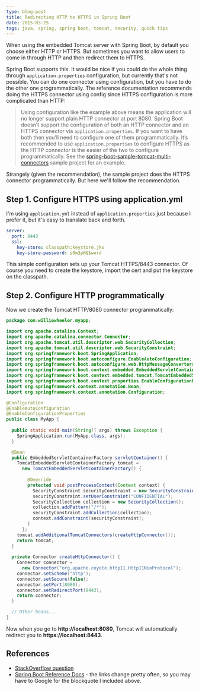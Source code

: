 ```yaml
---
type: blog-post
title: Redirecting HTTP to HTTPS in Spring Boot
date: 2015-03-25
tags: java, spring, spring boot, tomcat, security, quick tips
---
```

When using the embedded Tomcat server with Spring Boot, by default you choose either HTTP or HTTPS. But sometimes you want to allow users to come in through HTTP and then redirect them to HTTPS.

Spring Boot supports this. It would be nice if you could do the whole thing through `application.properties` configuration, but currently that's not possible. You can do one connector using configuration, but you have to do the other one programmatically. The reference documentation recommends doing the HTTPS connector using config since HTTPS configuration is more complicated than HTTP:

> Using configuration like the example above means the application will no longer support plain HTTP connector at port 8080. Spring Boot doesn’t support the configuration of both an HTTP connector and an HTTPS connector via `application.properties`. If you want to have both then you’ll need to configure one of them programmatically. It’s recommended to use `application.properties` to configure HTTPS as the HTTP connector is the easier of the two to configure programmatically. See the [spring-boot-sample-tomcat-multi-connectors](http://github.com/spring-projects/spring-boot/tree/master/spring-boot-samples/spring-boot-sample-tomcat-multi-connectors) sample project for an example.

Strangely (given the recommendation), the sample project does the HTTPS connector programmatically. But here we'll follow the recommendation.

## Step 1. Configure HTTPS using application.yml

I'm using `application.yml` instead of `application.properties` just because I prefer it, but it's easy to translate back and forth.

~~~ yaml
server:
  port: 8443
  ssl:
    key-store: classpath:keystore.jks
    key-store-password: s0m3p@$$word
~~~

This simple configuration sets up your Tomcat HTTPS/8443 connector. Of course you need to create the keystore, import the cert and put the keystore on the classpath.

## Step 2. Configure HTTP programmatically

Now we create the Tomcat HTTP/8080 connector programmatically:

~~~ java
package com.williewheeler.myapp;

import org.apache.catalina.Context;
import org.apache.catalina.connector.Connector;
import org.apache.tomcat.util.descriptor.web.SecurityCollection;
import org.apache.tomcat.util.descriptor.web.SecurityConstraint;
import org.springframework.boot.SpringApplication;
import org.springframework.boot.autoconfigure.EnableAutoConfiguration;
import org.springframework.boot.autoconfigure.web.HttpMessageConvertersAutoConfiguration;
import org.springframework.boot.context.embedded.EmbeddedServletContainerFactory;
import org.springframework.boot.context.embedded.tomcat.TomcatEmbeddedServletContainerFactory;
import org.springframework.boot.context.properties.EnableConfigurationProperties;
import org.springframework.context.annotation.Bean;
import org.springframework.context.annotation.Configuration;

@Configuration
@EnableAutoConfiguration
@EnableConfigurationProperties
public class MyApp {
  
  public static void main(String[] args) throws Exception {
    SpringApplication.run(MyApp.class, args);
  }

  @Bean
  public EmbeddedServletContainerFactory servletContainer() {
    TomcatEmbeddedServletContainerFactory tomcat =
      new TomcatEmbeddedServletContainerFactory() {
      
        @Override
        protected void postProcessContext(Context context) {
          SecurityConstraint securityConstraint = new SecurityConstraint();
          securityConstraint.setUserConstraint("CONFIDENTIAL");
          SecurityCollection collection = new SecurityCollection();
          collection.addPattern("/*");
          securityConstraint.addCollection(collection);
          context.addConstraint(securityConstraint);
        }
      };
    tomcat.addAdditionalTomcatConnectors(createHttpConnector());
    return tomcat;
  }
  
  private Connector createHttpConnector() {
    Connector connector =
      new Connector("org.apache.coyote.http11.Http11NioProtocol");
    connector.setScheme("http");
    connector.setSecure(false);
    connector.setPort(8080);
    connector.setRedirectPort(8443);
    return connector;
  }

  // Other beans...
}
~~~

Now when you go to **http://localhost:8080**, Tomcat will automatically redirect you to **https://localhost:8443**.

## References

- [StackOverflow question](http://stackoverflow.com/questions/26655875/spring-boot-redirect-http-to-https)
- [Spring Boot Reference Docs](http://docs.spring.io/spring-boot/docs/current-SNAPSHOT/reference/htmlsingle/#howto-configure-ssl) - the links change pretty often, so you may have to Google for the blockquote I included above.
